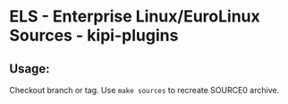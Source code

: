 # ELS - Enterprise Linux/EuroLinux Sources - kipi-plugins
 
## Usage:
  Checkout branch or tag. Use `make sources` to recreate  SOURCE0 archive.
